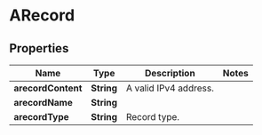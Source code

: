 # ARecord

## Properties
Name | Type | Description | Notes
------------ | ------------- | ------------- | -------------
**arecordContent** | **String** | A valid IPv4 address. | 
**arecordName** | **String** |  | 
**arecordType** | **String** | Record type. | 

